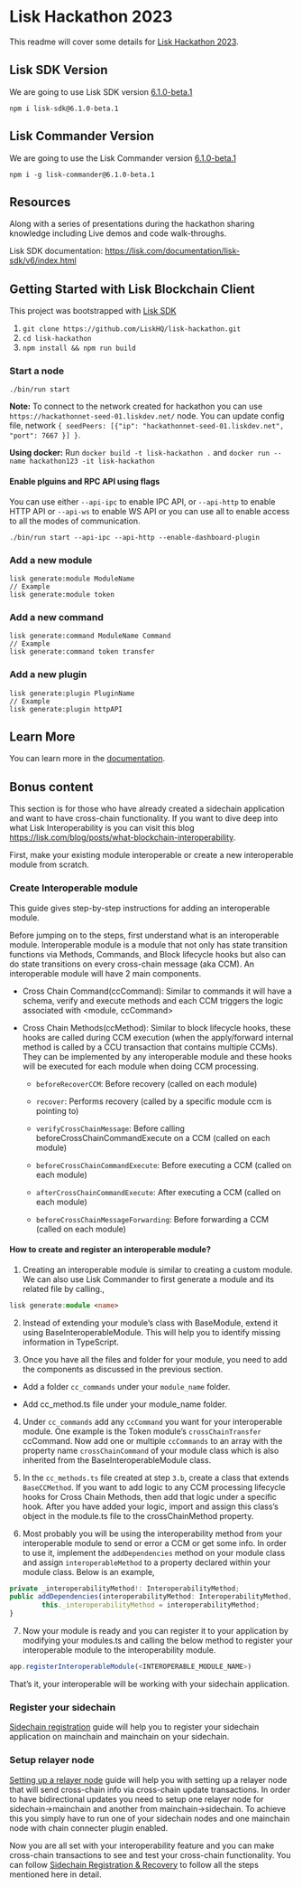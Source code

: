# Lisk Hackathon 2023

This readme will cover some details for [Lisk Hackathon 2023](https://hackathon.lisk.com/).

## Lisk SDK Version

We are going to use Lisk SDK version [6.1.0-beta.1](https://github.com/LiskHQ/lisk-sdk/releases/tag/v6.1.0-beta.1)

```
npm i lisk-sdk@6.1.0-beta.1
```

## Lisk Commander Version

We are going to use the Lisk Commander version [6.1.0-beta.1](https://www.npmjs.com/package/lisk-commander/v/6.1.0-beta.1)

```
npm i -g lisk-commander@6.1.0-beta.1
```

## Resources

Along with a series of presentations during the hackathon sharing knowledge including Live demos and code walk-throughs.

Lisk SDK documentation: https://lisk.com/documentation/lisk-sdk/v6/index.html

## Getting Started with Lisk Blockchain Client

This project was bootstrapped with [Lisk SDK](https://github.com/LiskHQ/lisk-sdk)

1. `git clone https://github.com/LiskHQ/lisk-hackathon.git`
2. `cd lisk-hackathon`
3. `npm install && npm run build`

### Start a node

```
./bin/run start
```

**Note:** To connect to the network created for hackathon you can use `https://hackathonnet-seed-01.liskdev.net/` node. You can update config file, network `{ seedPeers: [{"ip": "hackathonnet-seed-01.liskdev.net", "port": 7667 }] }`.

**Using docker:** Run `docker build -t lisk-hackathon .` and `docker run --name hackathon123 -it lisk-hackathon`

#### Enable plguins and RPC API using flags

You can use either `--api-ipc` to enable IPC API, or `--api-http` to enable HTTP API or `--api-ws` to enable WS API or you can use all to enable access to all the modes of communication.

```
./bin/run start --api-ipc --api-http --enable-dashboard-plugin
```

### Add a new module

```
lisk generate:module ModuleName
// Example
lisk generate:module token
```

### Add a new command

```
lisk generate:command ModuleName Command
// Example
lisk generate:command token transfer
```

### Add a new plugin

```
lisk generate:plugin PluginName
// Example
lisk generate:plugin httpAPI
```

## Learn More

You can learn more in the [documentation](https://lisk.com/documentation/lisk-sdk/).

## Bonus content

This section is for those who have already created a sidechain application and want to have cross-chain functionality. If you want to dive deep into what Lisk Interoperability is you can visit this blog https://lisk.com/blog/posts/what-blockchain-interoperability.

First, make your existing module interoperable or create a new interoperable module from scratch.

### Create Interoperable module

This guide gives step-by-step instructions for adding an interoperable module.

Before jumping on to the steps, first understand what is an interoperable module. Interoperable module is a module that not only has state transition functions via Methods, Commands, and Block lifecycle hooks but also can do state transitions on every cross-chain message (aka CCM). An interoperable module will have 2 main components.

- Cross Chain Command(ccCommand): Similar to commands it will have a schema, verify and execute methods and each CCM triggers the logic associated with <module, ccCommand>

- Cross Chain Methods(ccMethod): Similar to block lifecycle hooks, these hooks are called during CCM execution (when the apply/forward internal method is called by a CCU transaction that contains multiple CCMs). They can be implemented by any interoperable module and these hooks will be executed for each module when doing CCM processing.

  - `beforeRecoverCCM`: Before recovery (called on each module)

  - `recover`: Performs recovery (called by a specific module ccm is pointing to)

  - `verifyCrossChainMessage`: Before calling beforeCrossChainCommandExecute on a CCM (called on each module)

  - `beforeCrossChainCommandExecute`: Before executing a CCM (called on each module)

  - `afterCrossChainCommandExecute`: After executing a CCM (called on each module)

  - `beforeCrossChainMessageForwarding`: Before forwarding a CCM (called on each module)

#### How to create and register an interoperable module?

1. Creating an interoperable module is similar to creating a custom module. We can also use Lisk Commander to first generate a module and its related file by calling.,

```ts
lisk generate:module <name>
```

2. Instead of extending your module’s class with BaseModule, extend it using BaseInteroperableModule. This will help you to identify missing information in TypeScript.

3. Once you have all the files and folder for your module, you need to add the components as discussed in the previous section.

- Add a folder `cc_commands` under your `module_name` folder.

- Add cc_method.ts file under your module_name folder.

4. Under `cc_commands` add any `ccCommand` you want for your interoperable module. One example is the Token module’s `crossChainTransfer` ccCommand. Now add one or multiple `ccCommands` to an array with the property name `crossChainCommand` of your module class which is also inherited from the BaseInteroperableModule class.

5. In the `cc_methods.ts` file created at step `3.b`, create a class that extends `BaseCCMethod`. If you want to add logic to any CCM processing lifecycle hooks for Cross Chain Methods, then add that logic under a specific hook. After you have added your logic, import and assign this class’s object in the module.ts file to the crossChainMethod property.

6. Most probably you will be using the interoperability method from your interoperable module to send or error a CCM or get some info. In order to use it, implement the `addDependencies` method on your module class and assign `interoperableMethod` to a property declared within your module class. Below is an example,

```ts
private _interoperabilityMethod!: InteroperabilityMethod;
public addDependencies(interoperabilityMethod: InteroperabilityMethod, feeMethod: FeeMethod) {
		this._interoperabilityMethod = interoperabilityMethod;
}
```

7. Now your module is ready and you can register it to your application by modifying your modules.ts and calling the below method to register your interoperable module to the interoperability module.

```ts
app.registerInteroperableModule(<INTEROPERABLE_MODULE_NAME>)
```

That’s it, your interoperable will be working with your sidechain application.

### Register your sidechain

[Sidechain registration](https://lisk.com/documentation/beta/understand-blockchain/interoperability/sidechain-registration-and-recovery.html#sidechain-registration) guide will help you to register your sidechain application on mainchain and mainchain on your sidechain.

### Setup relayer node

[Setting up a relayer node](https://lisk.com/documentation/beta/run-blockchain/setup-relayer.html) guide will help you with setting up a relayer node that will send cross-chain info via cross-chain update transactions.
In order to have bidirectional updates you need to setup one relayer node for sidechain->mainchain and another from mainchain->sidechain. To achieve this you simply have to run one of your sidechain nodes and one mainchain node with chain connecter plugin enabled.

Now you are all set with your interoperability feature and you can make cross-chain transactions to see and test your cross-chain functionality. You can follow [Sidechain Registration & Recovery](https://lisk.com/documentation/beta/understand-blockchain/interoperability/sidechain-registration-and-recovery.html#life-cycle-of-a-sidechain) to follow all the steps mentioned here in detail.
